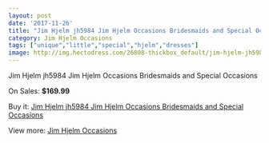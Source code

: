 ```yaml
---
layout: post
date: '2017-11-26'
title: "Jim Hjelm jh5984 Jim Hjelm Occasions Bridesmaids and Special Occasions"
category: Jim Hjelm Occasions
tags: ["unique","little","special","hjelm","dresses"]
image: http://img.hectodress.com/26808-thickbox_default/jim-hjelm-jh5984-jim-hjelm-occasions-bridesmaids-and-special-occasions.jpg
---
```

Jim Hjelm jh5984 Jim Hjelm Occasions Bridesmaids and Special Occasions

On Sales: **$169.99**
<a href="https://www.hectodress.com/jim-hjelm-occasions/12431-jim-hjelm-jh5984-jim-hjelm-occasions-bridesmaids-and-special-occasions.html"><amp-img layout="responsive" width="600" height="600" src="//img.hectodress.com/26808-thickbox_default/jim-hjelm-jh5984-jim-hjelm-occasions-bridesmaids-and-special-occasions.jpg" alt="Jim Hjelm jh5984 Jim Hjelm Occasions Bridesmaids and Special Occasions 0" /></a>

Buy it: [Jim Hjelm jh5984 Jim Hjelm Occasions Bridesmaids and Special Occasions](https://www.hectodress.com/jim-hjelm-occasions/12431-jim-hjelm-jh5984-jim-hjelm-occasions-bridesmaids-and-special-occasions.html "Jim Hjelm jh5984 Jim Hjelm Occasions Bridesmaids and Special Occasions")

View more: [Jim Hjelm Occasions](https://www.hectodress.com/190-jim-hjelm-occasions "Jim Hjelm Occasions")